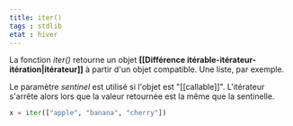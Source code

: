 ```yaml
---
title: iter()
tags : stdlib
etat : hiver
---
```


La fonction *iter()* retourne un objet **[[Différence itérable-itérateur-itération\|itérateur]]** à partir d'un objet compatible. Une liste, par exemple.

Le paramètre *sentinel* est utilisé si l'objet est "[[callable]]". L'itérateur s'arrête alors lors que la valeur retournée est la même que la sentinelle.
```python
x = iter(["apple", "banana", "cherry"])
```


